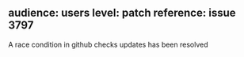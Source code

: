 audience: users
level: patch
reference: issue 3797
---
A race condition in github checks updates has been resolved